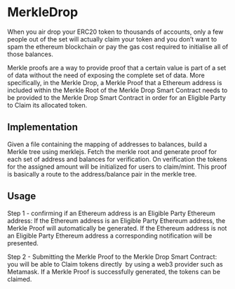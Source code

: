 # MerkleDrop

When you air drop your ERC20 token to thousands of accounts,  only a few people out of the set will actually claim your token and you don’t want to spam the
ethereum blockchain or pay the gas cost required to initialise all of those balances.

Merkle proofs are a way to provide proof that a certain value is part of a set of data without the need of exposing the complete set of data. 
More specifically, in the Merkle Drop, a Merkle Proof that a Ethereum address is included within the Merkle Root of the Merkle Drop Smart Contract needs to be 
provided to the Merkle Drop Smart Contract in order for an Eligible Party to Claim its allocated token.

## Implementation

Given a file containing the mapping of addresses to balances, build a Merkle tree using merklejs. Fetch the merkle root and generate proof for each 
set of address and balances for verification. On verification the tokens for the assigned amount will be initialized for users to claim/mint.
This proof is basically a route to the address/balance pair in the merkle tree. 

## Usage

Step 1 - confirming if an Ethereum address is an Eligible Party Ethereum address: If the Ethereum address is an Eligible Party Ethereum address, 
        the Merkle Proof will automatically be generated. If the Ethereum address is not an Eligible Party Ethereum address a corresponding notification 
        will be presented.
        
Step 2 - Submitting the Merkle Proof to the Merkle Drop Smart Contract: you will be able to Claim tokens directly  by using a web3 provider such as Metamask. 
         If a Merkle Proof is successfully generated, the tokens can be claimed.
